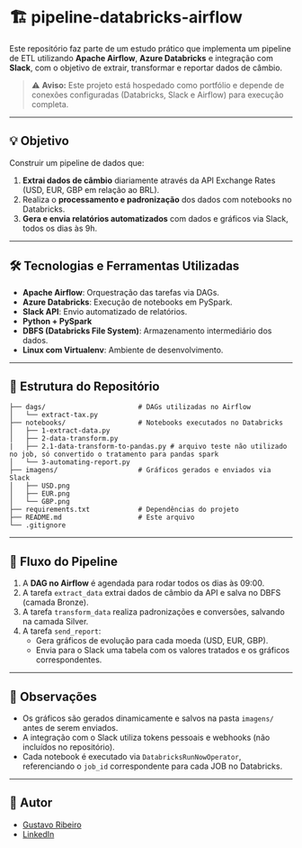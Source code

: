 # 🏗️ pipeline-databricks-airflow

Este repositório faz parte de um estudo prático que implementa um pipeline de ETL utilizando **Apache Airflow**, **Azure Databricks** e integração com **Slack**, com o objetivo de extrair, transformar e reportar dados de câmbio.

> ⚠️ **Aviso:** Este projeto está hospedado como portfólio e depende de conexões configuradas (Databricks, Slack e Airflow) para execução completa.

---

## 💡 Objetivo

Construir um pipeline de dados que:

1. **Extrai dados de câmbio** diariamente através da API Exchange Rates (USD, EUR, GBP em relação ao BRL).
2. Realiza o **processamento e padronização** dos dados com notebooks no Databricks.
3. **Gera e envia relatórios automatizados** com dados e gráficos via Slack, todos os dias às 9h.

---

## 🛠️ Tecnologias e Ferramentas Utilizadas

- **Apache Airflow**: Orquestração das tarefas via DAGs.
- **Azure Databricks**: Execução de notebooks em PySpark.
- **Slack API**: Envio automatizado de relatórios.
- **Python + PySpark**
- **DBFS (Databricks File System)**: Armazenamento intermediário dos dados.
- **Linux com Virtualenv**: Ambiente de desenvolvimento.

---

## 📁 Estrutura do Repositório

```
├── dags/                       # DAGs utilizadas no Airflow
│   └── extract-tax.py
├── notebooks/                  # Notebooks executados no Databricks
│   ├── 1-extract-data.py
│   ├── 2-data-transform.py
|   ├── 2.1-data-transform-to-pandas.py # arquivo teste não utilizado no job, só convertido o tratamento para pandas spark
│   └── 3-automating-report.py
├── imagens/                    # Gráficos gerados e enviados via Slack
│   ├── USD.png
│   ├── EUR.png
│   └── GBP.png
├── requirements.txt            # Dependências do projeto
├── README.md                   # Este arquivo
└── .gitignore
```

---

## 🔄 Fluxo do Pipeline

1. A **DAG no Airflow** é agendada para rodar todos os dias às 09:00.
2. A tarefa `extract_data` extrai dados de câmbio da API e salva no DBFS (camada Bronze).
3. A tarefa `transform_data` realiza padronizações e conversões, salvando na camada Silver.
4. A tarefa `send_report`:
   - Gera gráficos de evolução para cada moeda (USD, EUR, GBP).
   - Envia para o Slack uma tabela com os valores tratados e os gráficos correspondentes.

---

## 📌 Observações

- Os gráficos são gerados dinamicamente e salvos na pasta `imagens/` antes de serem enviados.
- A integração com o Slack utiliza tokens pessoais e webhooks (não incluídos no repositório).
- Cada notebook é executado via `DatabricksRunNowOperator`, referenciando o `job_id` correspondente para cada JOB no Databricks.

---

## 👤 Autor

- [Gustavo Ribeiro](https://github.com/queirozene)
- [LinkedIn](https://www.linkedin.com/in/guxtavoqr/)
